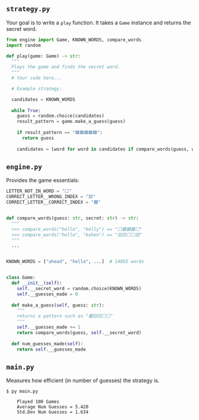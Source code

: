 ## `strategy.py`
Your goal is to write a `play` function. It takes a `Game` instance and returns the secret word.

```py
from engine import Game, KNOWN_WORDS, compare_words
import random

def play(game: Game) -> str:
  """
  Plays the game and finds the secret word.
  """
  # Your code here...

  # Example strategy:

  candidates = KNOWN_WORDS
  
  while True:
    guess = random.choice(candidates)
    result_pattern = game.make_a_guess(guess)
    
    if result_pattern == "🟩🟩🟩🟩🟩":
      return guess
    
    candidates = [word for word in candidates if compare_words(guess, word) == result_pattern]
```

## `engine.py`

Provides the game essentials:

```py
LETTER_NOT_IN_WORD = "⬜"
CORRECT_LETTER__WRONG_INDEX = "🟨"
CORRECT_LETTER__CORRECT_INDEX = "🟩"


def compare_words(guess: str, secret: str) -> str:
  """
  >>> compare_words("hello", "kelly") == "⬜🟩🟩🟩⬜"
  >>> compare_words("hello", "kohen") == "🟨🟨⬜⬜🟨"
  """
  ...


KNOWN_WORDS = ["ahead", "hello", ...]  # 14855 words


class Game:
  def __init__(self):
    self.__secret_word = random.choice(KNOWN_WORDS)
    self.__guesses_made = 0
  
  def make_a_guess(self, guess: str):
    """
    returns a pattern such as "🟩🟨🟨⬜⬜"
    """
    self.__guesses_made += 1
    return compare_words(guess, self.__secret_word)
  
  def num_guesses_made(self):
    return self.__guesses_made
```

## `main.py`
Measures how efficient (in number of guesses) the strategy is.

```
$ py main.py

    Played 100 Games
    Average Num Guesses = 5.420
    Std.Dev Num Guesses = 1.634
```